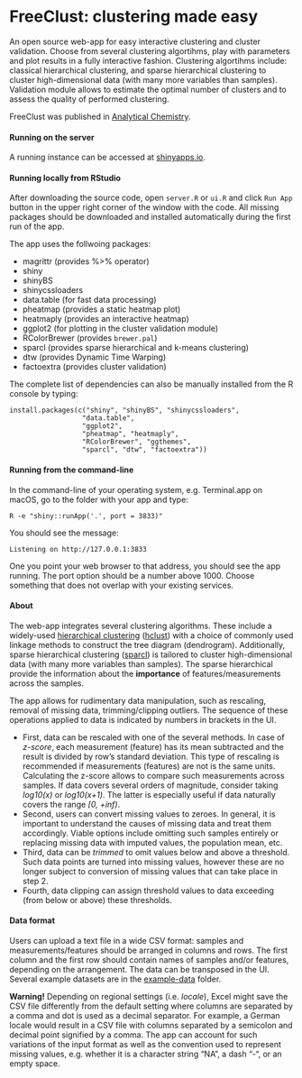 # FreeClust: clustering made easy

An open source web-app for easy interactive clustering and cluster validation. Choose from several clustering algortihms, play with parameters and plot results in a fully interactive fashion. Clustering algortihms include: classical hierarchical clustering, and sparse hierarchical clustering to cluster high-dimensional data (with many more variables than samples). Validation module allows to estimate the optimal number of clusters and to assess the quality of performed clustering.

FreeClust was published in [Analytical Chemistry](https://pubs.acs.org/doi/abs/10.1021/acs.analchem.7b02221).

#### Running on the server

A running instance can be accessed at [shinyapps.io](https://macdobry.shinyapps.io/free-clust/).

#### Running locally from RStudio

After downloading the source code, open `server.R` or `ui.R` and click `Run App` button in the upper right corner of the window with the code. All missing packages should be downloaded and installed automatically during the first run of the app.

The app uses the follwoing packages:

- magrittr (provides %>% operator)
- shiny
- shinyBS
- shinycssloaders
- data.table (for fast data processing)
- pheatmap (provides a static heatmap plot)
- heatmaply (provides an interactive heatmap)
- ggplot2 (for plotting in the cluster validation module)
- RColorBrewer (provides `brewer.pal`)
- sparcl (provides sparse hierarchical and k-means clustering)
- dtw (provides Dynamic Time Warping)
- factoextra (provides cluster validation)

The complete list of dependencies can also be manually installed from the R console by typing:
```
install.packages(c("shiny", "shinyBS", "shinycssloaders",
                  "data.table",
                  "ggplot2", 
                  "pheatmap", "heatmaply",
                  "RColorBrewer", "ggthemes",
                  "sparcl", "dtw", "factoextra")) 
```


#### Running from the command-line

In the command-line of your operating system, e.g. Terminal.app on macOS, go to the folder with your app and type:

```
R -e "shiny::runApp('.', port = 3833)"
```

You should see the message:

```
Listening on http://127.0.0.1:3833
```

One you point your web browser to that address, you should see the app running. The port option should be a number above 1000. Choose something that does not overlap with your existing services.


#### About

The web-app integrates several clustering algorithms. These include a widely-used [hierarchical clustering](https://en.wikipedia.org/wiki/Hierarchical_clustering) ([hclust](https://stat.ethz.ch/R-manual/R-devel/library/stats/html/hclust.html)) with a choice of commonly used linkage methods to construct the tree diagram (dendrogram). Additionally, sparse hierarchical clustering ([sparcl](https://cran.r-project.org/web/packages/sparcl/)) is tailored to cluster high-dimensional data (with many more variables than samples). The sparse hierarchical provide the information about the **importance** of features/measurements across the samples.

The app allows for rudimentary data manipulation, such as rescaling, removal of missing data, trimming/clipping outliers. The sequence of these operations applied to data is indicated by numbers in brackets in the UI. 

   - First, data can be rescaled with one of the several methods. In case of *z-score*, each measurement (feature) has its mean subtracted and the result is divided by row’s standard deviation. This type of rescaling is recommended if measurements (features) are not is the same units. Calculating the z-score allows to compare such measurements across samples. If data covers several orders of magnitude, consider taking *log10(x)* or *log10(x+1)*. The latter is especially useful if data naturally covers the range *[0, +inf)*. 
   - Second, users can convert missing values to zeroes. In general, it is important to understand the causes of missing data and treat them accordingly. Viable options include omitting such samples entirely or replacing missing data with imputed values, the population mean, etc. 
   - Third, data can be *trimmed* to omit values below and above a threshold. Such data points are turned into missing values, however these are no longer subject to conversion of missing values that can take place in step 2. 
   - Fourth, data clipping can assign threshold values to data exceeding (from below or above) these thresholds. 

#### Data format

Users can upload a text file in a wide CSV format: samples and measurements/features should be arranged in columns and rows. The first column and the first row should contain names of samples and/or features, depending on the arrangement. The data can be transposed in the UI. Several example datasets are in the [example-data](example-data) folder.

**Warning!** Depending on regional settings (i.e. *locale*), Excel might save the CSV file differently from the default setting where columns are separated by a comma and dot is used as a decimal separator. For example, a German locale would result in a CSV file with columns separated by a semicolon and decimal point signified by a comma. The app can account for such variations of the input format as well as the convention used to represent missing values, e.g. whether it is a character string “NA”, a dash “-“, or an empty space.